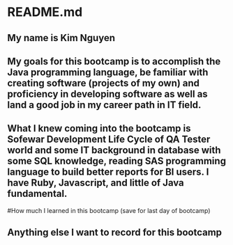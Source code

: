# README.md

## My name is Kim Nguyen

## My goals for this bootcamp is to accomplish the Java programming language, be familiar with creating software (projects of my own) and proficiency in developing software as well as land a good job in my career path in IT field.

## What I knew coming into the bootcamp is Sofewar Development Life Cycle of QA Tester world and some IT background in database with some SQL knowledge, reading SAS programming language to build better reports for BI users. I have Ruby, Javascript, and little of Java fundamental.

#How much I learned in this bootcamp (save for last day of bootcamp)

## Anything else I want to record for this bootcamp
